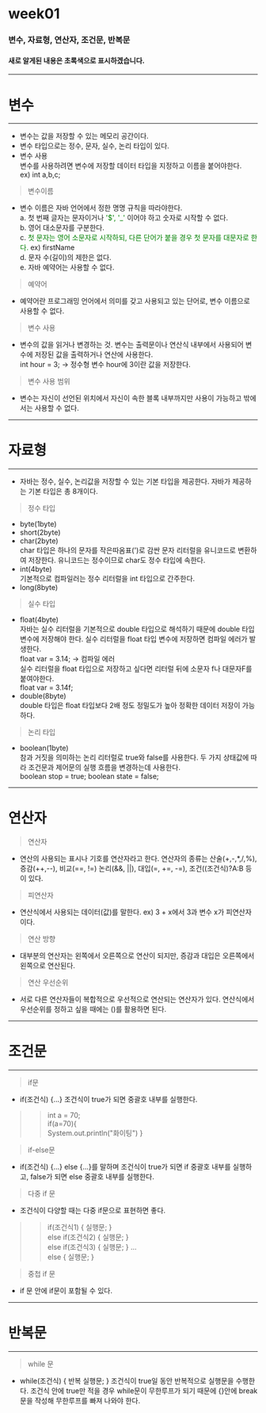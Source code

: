# week01
### 변수, 자료형, 연산자, 조건문, 반복문
#### 새로 알게된 내용은 초록색으로 표시하겠습니다.
***
# 변수
***
* 변수는 값을 저장할 수 있는 메모리 공간이다.
* 변수 타입으로는 정수, 문자, 실수, 논리 타입이 있다.
* 변수 사용   
변수를 사용하려면 변수에 저장할 데이터 타입을 지정하고 이름을 붙어야한다.   
ex) int a,b,c;
> 변수이름
* 변수 이름은 자바 언어에서 정한 명명 규칙을 따라야한다.   
a. 첫 번째 글자는 문자이거나 <span style="color:green"> '$', '_' </span> 이어야 하고 숫자로 시작할 수 없다.   
b. 영어 대소문자를 구분한다.   
c. <span style="color:green"> 첫 문자는 영어 소문자로 시작하되, 다른 단어가 붙을 경우 첫 문자를 대문자로 한다. </span> ex) firstName   
d. 문자 수(길이)의 제한은 없다.   
e. 자바 예약어는 사용할 수 없다. 
> 예약어
* 예약어란 프로그래밍 언어에서 의미를 갖고 사용되고 있는 단어로, 변수 이름으로 사용할 수 없다.
> 변수 사용   
* 변수의 값을 읽거나 변경하는 것. 변수는 출력문이나 연산식 내부에서 사용되어 변수에 저장된 값을 출력하거나 연산에 사용한다.   
int hour = 3; -> 정수형 변수 hour에 3이란 값을 저장한다.
>변수 사용 범위   
* 변수는 자신이 선언된 위치에서 자신이 속한 블록 내부까지만 사용이 가능하고 밖에서는 사용할 수 없다.   
***
# 자료형
***
* 자바는 정수, 실수, 논리값을 저장할 수 있는 기본 타입을 제공한다. 자바가 제공하는 기본 타입은 총 8개이다.
> 정수 타입   
* byte(1byte)
* short(2byte)
* char(2byte)   
  char 타입은 하나의 문자를 작은따옴표(')로 감싼 문자 리터럴을 유니코드로 변환하여 저장한다. 유니코드는 정수이므로 char도 정수 타입에 속한다.   
* int(4byte)   
  기본적으로 컴파일러는 정수 리터럴을 int 타입으로 간주한다.
* long(8byte)   
> 실수 타입   
* float(4byte)   
  자바는 실수 리터럴을 기본적으로 double 타입으로 해석하기 때문에 double 타입 변수에 저장해야 한다. 실수 리터럴을 float 타입 변수에 저장하면 컴파일 에러가 발생한다.   
  float var = 3.14; -> 컴파일 에러   
  실수 리터럴을 float 타입으로 저장하고 싶다면 리터럴 뒤에 소문자 f나 대문자F를 붙여야한다.   
  float var = 3.14f;
* double(8byte)   
  double 타입은 float 타입보다 2배 정도 정밀도가 높아 정확한 데이터 저장이 가능하다.   
> 논리 타입   
* boolean(1byte)   
  참과 거짓을 의미하는 논리 리터럴로 true와 false를 사용한다. 두 가지 상태값에 따라 조건문과 제어문의 실행 흐름을 변경하는데 사용한다.  
  boolean stop = true; boolean state = false;   
***
# 연산자   
> 연산자   
* 연산의 사용되는 표시나 기호를 연산자라고 한다. 연산자의 종류는 산술(+,-,*,/,%), 증감(++,--), 비교(==, !=)
논리(&&, ||), 대입(=, +=, -=), 조건((조건식)?A:B 등이 있다.   
>피연산자   
* 연산식에서 사용되는 데이터(값)를 말한다. ex) 3 + x에서 3과 변수 x가 피연산자이다.   
> 연산 방향   
* 대부분의 연산자는 왼쪽에서 오른쪽으로 연산이 되지만, 증감과 대입은 오른쪽에서 왼쪽으로 연산된다.   
> 연산 우선순위   
* 서로 다른 연산자들이 복합적으로 우선적으로 연산되는 연산자가 있다. 연산식에서 우선순위를 정하고 싶을 때에는 ()를 활용하면 된다.   
***   
# 조건문   
***
> if문   
* if(조건식) {...} 조건식이 true가 되면 중괄호 내부를 실행한다.    
>> int a = 70;   
> if(a=70){   
> System.out.println("화이팅") }   

> if-else문   
* if(조건식) {...} else {...}를 말하며 조건식이 true가 되면 if 중괄호 내부를 실행하고, false가 되면 else 중괄호 내부를 실행한다.

> 다중 if 문   
* 조건식이 다양할 때는 다중 if문으로 표현하면 좋다.   
>> if(조건식1) { 실행문; }   
> else if(조건식2) { 실행문; }   
> else if(조건식3) { 실행문; } ...   
> else { 실행문; }
   
> 중첩 if 문   
* if 문 안에 if문이 포함될 수 있다.   
   
***   
# 반복문   
***   
> while 문   
* while(조건식) { 반복 실행문; } 조건식이 true일 동안 반복적으로 실행문을 수행한다. 
조건식 안에 true만 적을 경우 while문이 무한루프가 되기 때문에 {}안에 break문을 작성해 무한루프를 빠져 나와야 한다.   

